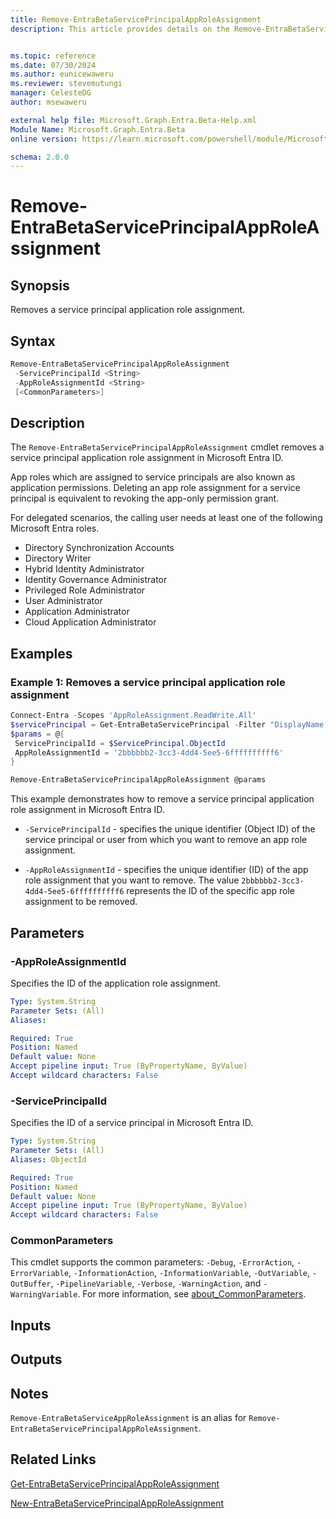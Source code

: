 ```yaml
---
title: Remove-EntraBetaServicePrincipalAppRoleAssignment
description: This article provides details on the Remove-EntraBetaServicePrincipalAppRoleAssignment command.


ms.topic: reference
ms.date: 07/30/2024
ms.author: eunicewaweru
ms.reviewer: stevemutungi
manager: CelesteDG
author: msewaweru

external help file: Microsoft.Graph.Entra.Beta-Help.xml
Module Name: Microsoft.Graph.Entra.Beta
online version: https://learn.microsoft.com/powershell/module/Microsoft.Graph.Entra.Beta/Remove-EntraBetaServicePrincipalAppRoleAssignment

schema: 2.0.0
---
```


# Remove-EntraBetaServicePrincipalAppRoleAssignment

## Synopsis

Removes a service principal application role assignment.

## Syntax

```powershell
Remove-EntraBetaServicePrincipalAppRoleAssignment
 -ServicePrincipalId <String>
 -AppRoleAssignmentId <String>
 [<CommonParameters>]
```

## Description

The `Remove-EntraBetaServicePrincipalAppRoleAssignment` cmdlet removes a service principal application role assignment in Microsoft Entra ID.

App roles which are assigned to service principals are also known as application permissions. Deleting an app role assignment for a service principal is equivalent to revoking the app-only permission grant.

For delegated scenarios, the calling user needs at least one of the following Microsoft Entra roles.

- Directory Synchronization Accounts
- Directory Writer
- Hybrid Identity Administrator
- Identity Governance Administrator
- Privileged Role Administrator
- User Administrator
- Application Administrator
- Cloud Application Administrator

## Examples

### Example 1: Removes a service principal application role assignment

```powershell
Connect-Entra -Scopes 'AppRoleAssignment.ReadWrite.All'
$servicePrincipal = Get-EntraBetaServicePrincipal -Filter "DisplayName eq '<service-principal-display-name>'"
$params = @{
 ServicePrincipalId = $ServicePrincipal.ObjectId  
 AppRoleAssignmentId = '2bbbbbb2-3cc3-4dd4-5ee5-6ffffffffff6'
}

Remove-EntraBetaServicePrincipalAppRoleAssignment @params
```

This example demonstrates how to remove a service principal application role assignment in Microsoft Entra ID.

- `-ServicePrincipalId` - specifies the unique identifier (Object ID) of the service principal or user from which you want to remove an app role assignment.

- `-AppRoleAssignmentId` - specifies the unique identifier (ID) of the app role assignment that you want to remove. The value `2bbbbbb2-3cc3-4dd4-5ee5-6ffffffffff6` represents the ID of the specific app role assignment to be removed.

## Parameters

### -AppRoleAssignmentId

Specifies the ID of the application role assignment.

```yaml
Type: System.String
Parameter Sets: (All)
Aliases:

Required: True
Position: Named
Default value: None
Accept pipeline input: True (ByPropertyName, ByValue)
Accept wildcard characters: False
```

### -ServicePrincipalId

Specifies the ID of a service principal in Microsoft Entra ID.

```yaml
Type: System.String
Parameter Sets: (All)
Aliases: ObjectId

Required: True
Position: Named
Default value: None
Accept pipeline input: True (ByPropertyName, ByValue)
Accept wildcard characters: False
```

### CommonParameters

This cmdlet supports the common parameters: `-Debug`, `-ErrorAction`, `-ErrorVariable`, `-InformationAction`, `-InformationVariable`, `-OutVariable`, `-OutBuffer`, `-PipelineVariable`, `-Verbose`, `-WarningAction`, and `-WarningVariable`. For more information, see [about_CommonParameters](https://go.microsoft.com/fwlink/?LinkID=113216).

## Inputs

## Outputs

## Notes

`Remove-EntraBetaServiceAppRoleAssignment` is an alias for `Remove-EntraBetaServicePrincipalAppRoleAssignment`.

## Related Links

[Get-EntraBetaServicePrincipalAppRoleAssignment](Get-EntraBetaServicePrincipalAppRoleAssignment.md)

[New-EntraBetaServicePrincipalAppRoleAssignment](New-EntraBetaServicePrincipalAppRoleAssignment.md)

